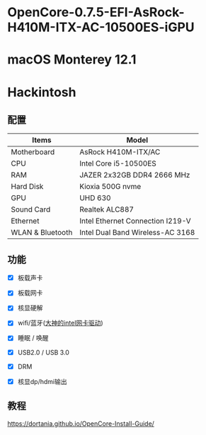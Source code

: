# OpenCore-0.7.5-EFI-AsRock-H410M-ITX-AC-10500ES-iGPU
# macOS Monterey 12.1
# Hackintosh

## 配置

| Items       | Model               |
| ----------- | ------------------- |
| Motherboard | AsRock H410M-ITX/AC |
| CPU         | Intel Core i5-10500ES |
| RAM         | JAZER 2x32GB DDR4 2666 MHz |
| Hard Disk   | Kioxia 500G nvme        |
| GPU         | UHD 630             |
| Sound Card  | Realtek ALC887      |
| Ethernet    | Intel Ethernet Connection I219-V |
| WLAN & Bluetooth        | Intel Dual Band Wireless-AC 3168 |

## 功能
- [x] 板载声卡
- [x] 板载网卡
- [x] 核显硬解
- [x] wifi/蓝牙([大神的intel网卡驱动](https://docs.oiw.workers.dev/itlwm/))
- [x] 睡眠 / 唤醒
- [x] USB2.0 / USB 3.0
- [x] DRM
- [x] 核显dp/hdmi输出


## 教程
https://dortania.github.io/OpenCore-Install-Guide/
